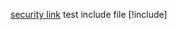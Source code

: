 [security link](http://docs.microsoft.com/)
test include file 
[!include[](./../../../includes/free-trial-note3.md)] 